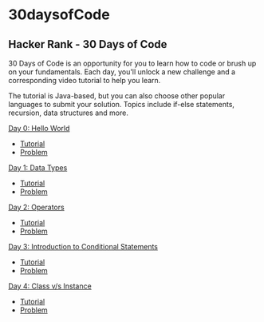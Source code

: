 # 30daysofCode
## Hacker Rank - 30 Days of Code

30 Days of Code is an opportunity for you to learn how to code or brush up on your fundamentals. Each day, you'll unlock a new challenge and a corresponding video tutorial to help you learn.

The tutorial is Java-based, but you can also choose other popular languages to submit your solution. Topics include if-else statements, recursion, data structures and more.

[Day 0: Hello World](https://github.com/agoila/30daysofCode/tree/master/Day%200)
  * [Tutorial](https://github.com/agoila/30daysofCode/tree/master/Day%200/Tutorial)
  * [Problem](https://github.com/agoila/30daysofCode/tree/master/Day%200/Problem)
  
[Day 1: Data Types](https://github.com/agoila/30daysofCode/tree/master/Day%201)
  * [Tutorial](https://github.com/agoila/30daysofCode/tree/master/Day%201/Tutorial)
  * [Problem](https://github.com/agoila/30daysofCode/tree/master/Day%201/Problem)
  
[Day 2: Operators]()
 * [Tutorial]()
 * [Problem]()

[Day 3: Introduction to Conditional Statements]()
 * [Tutorial]()
 * [Problem]()
 
[Day 4: Class v/s Instance]()
 * [Tutorial]()
 * [Problem]()
